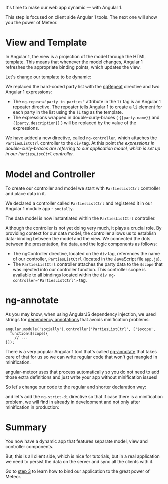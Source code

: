 It's time to make our web app dynamic — with Angular 1.

This step is focused on client side Angular 1 tools. The next one will show you the power of Meteor.

# View and Template

In Angular 1, the view is a projection of the model through the HTML template. This means that whenever the model changes, Angular 1 refreshes the appropriate binding points, which updates the view.

Let's change our template to be dynamic:

<diffbox tutorial="angular1-meteor-socially" step="2.1" filename="client/main.html"></diffbox>

We replaced the hard-coded party list with the [ngRepeat](https://docs.angularjs.org/api/ng/directive/ngRepeat) directive and two Angular 1 expressions:

* The `ng-repeat="party in parties"` attribute in the `li` tag is an Angular 1 repeater directive. The repeater tells Angular 1 to create a `li` element for each party in the list using the `li` tag as the template.
* The expressions wrapped in double-curly-braces ( `{{party.name}}` and `{{party.description}}` ) will be replaced by the value of the expressions.

We have added a new directive, called `ng-controller`, which attaches the `PartiesListCtrl` controller to the `div` tag. At this point *the expressions in double-curly-braces are referring to our application model, which is set up in our `PartiesListCtrl` controller.*


# Model and Controller

To create our controller and model we start with `PartiesListCtrl` controller and place data in it.

<diffbox tutorial="angular1-meteor-socially" step="2.2"></diffbox>

We declared a controller called `PartiesListCtrl` and registered it in our Angular 1 module app - `socially`.

The data model is now instantiated within the `PartiesListCtrl` controller.

Although the controller is not yet doing very much, it plays a crucial role. By providing context for our data model, the controller allows us to establish data-binding between the model and the view. We connected the dots between the presentation, the data, and the logic components as follows:

* The ngController directive, located on the `div` tag, references the name of our controller, `PartiesListCtrl` (located in the JavaScript file `app.js`).
* The `PartiesListCtrl` controller attaches the party data to the `$scope` that was injected into our controller function. This controller scope is available to all bindings located within the `div ng-controller="PartiesListCtrl">` tag.

# ng-annotate

As you may know, when using AngularJS dependency injection, we used strings for [dependency annotations](https://docs.angularjs.org/guide/di#dependency-annotation) that avoids minification problems:

    angular.module('socially').controller('PartiesListCtrl', ['$scope',
      function($scope){
        // ...
    }]);

There is a very popular Angular 1 tool that's called [ng-annotate](https://github.com/olov/ng-annotate) that takes care of that for us so we can write regular code that won't get mangled in minification.

angular-meteor uses that process automatically so you do not need to add those extra definitions and just write your app without minification issues!

So let's change our code to the regular and shorter declaration way:

<diffbox tutorial="angular1-meteor-socially" step="2.3"></diffbox>

and let's add the `ng-strict-di` directive so that if case there is a minification problem, we will find in already in development and not only after minification in production:

<diffbox tutorial="angular1-meteor-socially" step="2.4"></diffbox>

# Summary

You now have a dynamic app that features separate model, view and controller components.

But, this is all client side, which is nice for tutorials, but in a real application we need to persist the data on the server and sync all the clients with it.

Go to [step 3](/tutorial/step_03) to learn how to bind our application to the great power of Meteor.
